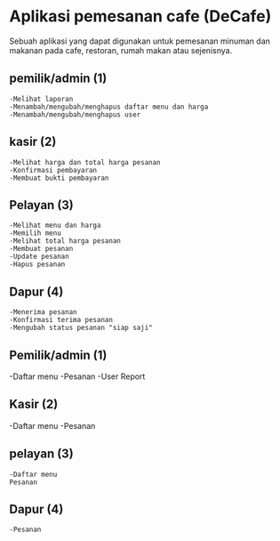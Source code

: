 # Aplikasi pemesanan cafe (DeCafe)
Sebuah aplikasi yang dapat digunakan untuk pemesanan minuman dan makanan pada cafe, restoran, rumah makan atau sejenisnya.

## pemilik/admin (1)
    -Melihat laporan
    -Menambah/mengubah/menghapus daftar menu dan harga
    -Menambah/mengubah/menghapus user
## kasir (2)
    -Melihat harga dan total harga pesanan
    -Konfirmasi pembayaran
    -Membuat bukti pembayaran
## Pelayan (3)
    -Melihat menu dan harga
    -Memilih menu
    -Melihat total harga pesanan
    -Membuat pesanan
    -Update pesanan
    -Hapus pesanan
## Dapur (4)
    -Menerima pesanan
    -Konfirmasi terima pesanan
    -Mengubah status pesanan "siap saji"

## Pemilik/admin (1)
 -Daftar menu
 -Pesanan
 -User
 Report
## Kasir (2)
 -Daftar menu
 -Pesanan
## pelayan (3)
    -Daftar menu
    Pesanan
## Dapur (4)
    -Pesanan
